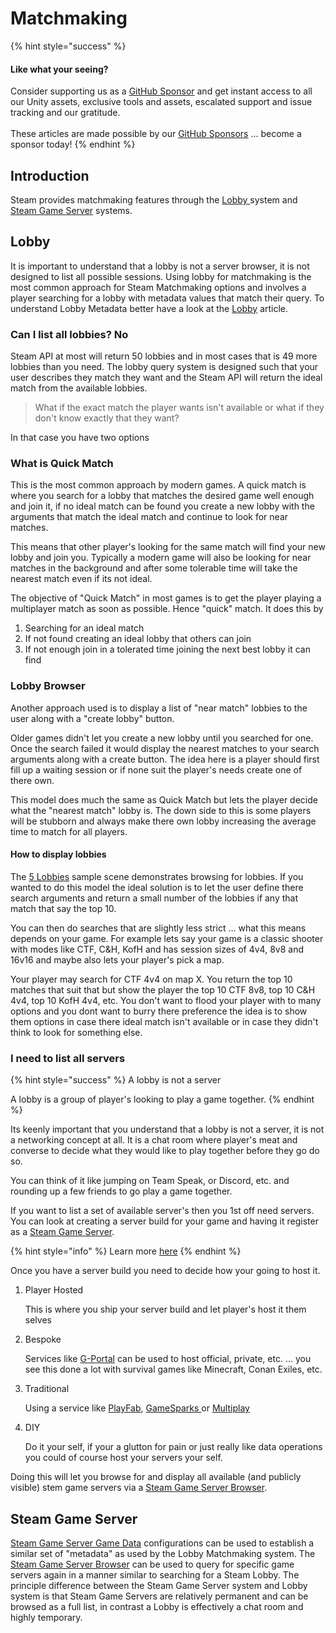# Matchmaking

{% hint style="success" %}
#### Like what your seeing?

Consider supporting us as a [GitHub Sponsor](../../../../company/become-a-sponsor.md) and get instant access to all our Unity assets, exclusive tools and assets, escalated support and issue tracking and our gratitude.\
\
These articles are made possible by our [GitHub Sponsors](https://github.com/sponsors/heathen-engineering) ... become a sponsor today!
{% endhint %}

## Introduction

Steam provides matchmaking features through the [Lobby ](matchmaking-tools.md)system and [Steam Game Server](game-server-browser.md) systems.

## Lobby

It is important to understand that a lobby is not a server browser, it is not designed to list all possible sessions. Using lobby for matchmaking is the most common approach for Steam Matchmaking options and involves a player searching for a lobby with metadata values that match their query. To understand Lobby Metadata better have a look at the [Lobby](matchmaking-tools.md) article.

### Can I list all lobbies? No

Steam API at most will return 50 lobbies and in most cases that is 49 more lobbies than you need. The lobby query system is designed such that your user describes they match they want and the Steam API will return the ideal match from the available lobbies.

> What if the exact match the player wants isn't available or what if they don't know exactly that they want?

In that case you have two options

### What is Quick Match

This is the most common approach by modern games. A quick match is where you search for a lobby that matches the desired game well enough and join it, if no ideal match can be found you create a new lobby with the arguments that match the ideal match and continue to look for near matches.

This means that other player's looking for the same match will find your new lobby and join you. Typically a modern game will also be looking for near matches in the background and after some tolerable time will take the nearest match even if its not ideal.

The objective of "Quick Match" in most games is to get the player playing a multiplayer match as soon as possible. Hence "quick" match. It does this by&#x20;

1. Searching for an ideal match
2. If not found creating an ideal lobby that others can join
3. If not enough join in a tolerated time joining the next best lobby it can find

### Lobby Browser

Another approach used is to display a list of "near match" lobbies to the user along with a "create lobby" button.

Older games didn't let you create a new lobby until you searched for one. Once the search failed it would display the nearest matches to your search arguments along with a create button. The idea here is a player should first fill up a waiting session or if none suit the player's needs create one of there own.

This model does much the same as Quick Match but lets the player decide what the "nearest match" lobby is. The down side to this is some players will be stubborn and always make there own  lobby increasing the average time to match for all players.

#### How to display lobbies

The [5 Lobbies](../../samples/5-lobbies/) sample scene demonstrates browsing for lobbies. If you wanted to do this model the ideal solution is to let the user define there search arguments and return a small number of the lobbies if any that match that say the top 10.&#x20;

You can then do searches that are slightly less strict ... what this means depends on your game. For example lets say your game is a classic shooter with modes like CTF, C\&H, KofH and has session sizes of 4v4, 8v8 and 16v16 and maybe also lets your player's pick a map.

Your player may search for CTF 4v4 on map X. You return the top 10 matches that suit that but show the player the top 10 CTF 8v8, top 10 C\&H 4v4, top 10 KofH 4v4, etc. You don't want to flood your player with to many options and you dont want to burry there preference the idea is to show them options in case there ideal match isn't available or in case they didn't think to look for something else.

### I need to list all servers

{% hint style="success" %}
A lobby is not a server

A lobby is a group of player's looking to play a game together.
{% endhint %}

Its keenly important that you understand that a lobby is not a server, it is not a networking concept at all. It is a chat room where player's meat and converse to decide what they would like to play together before they go do so.

You can think of it like jumping on Team Speak, or Discord, etc. and rounding up a few friends to go play a game together.

If you want to list a set of available server's then you 1st off need servers. You can look at creating a server build for your game and having it register as a [Steam Game Server](game-server-browser.md).

{% hint style="info" %}
Learn more [here](game-server-browser.md)
{% endhint %}

Once you have a server build you need to decide how your going to host it.

1.  Player Hosted

    This is where you ship your server build and let player's host it them selves
2.  Bespoke

    Services like [G-Portal](https://www.g-portal.com/) can be used to host official, private, etc. ... you see this done a lot with survival games like Minecraft, Conan Exiles, etc.
3.  Traditional

    Using a service like [PlayFab](https://playfab.com/), [GameSparks ](https://www.gamesparks.com/)or [Multiplay](https://unity.com/products/multiplay)
4.  DIY

    Do it your self, if your a glutton for pain or just really like data operations you could of course host your servers your self.

Doing this will let you browse for and display all available (and publicly visible) stem game servers via a [Steam Game Server Browser](../../components/game-server-browser-manager.md).

## Steam Game Server

[Steam Game Server Game Data](../../objects/steam-settings/game-server.md#gamedata) configurations can be used to establish a similar set of "metadata" as used by the Lobby Matchmaking system. The [Steam Game Server Browser](../../components/game-server-browser-manager.md) can be used to query for specific game servers again in a manner similar to searching for a Steam Lobby. The principle difference between the Steam Game Server system and Lobby system is that Steam Game Servers are relatively permanent and can be browsed as a full list, in contrast a Lobby is effectively a chat room and highly temporary.&#x20;
